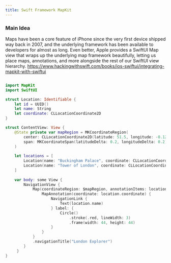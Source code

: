 ```yaml
---
title: Swift Framework MapKit
---
```


### Main Idea
Maps have been a core feature of iPhone since the very first device shipped way back in 2007, and the underlying framework has been available to developers for almost as long. Even better, Apple provides a SwiftUI Map view that wraps up the underlying map framework beautifully, letting us place maps, annotations, and more alongside the rest of our SwiftUI view hierarchy.
https://www.hackingwithswift.com/books/ios-swiftui/integrating-mapkit-with-swiftui

```swift

import MapKit
import SwiftUI

struct Location: Identifiable {
    let id = UUID()
    let name: String
    let coordinate: CLLocationCoordinate2D
}

struct ContentView: View {
    @State private var mapRegion = MKCoordinateRegion(
        center: CLLocationCoordinate2D(latitude: 51.5, longitude: -0.12),
        span: MKCoordinateSpan(latitudeDelta: 0.2, longitudeDelta: 0.2)
    )
    
    let locations = [
        Location(name: "Buckingham Palace", coordinate: CLLocationCoordinate2D(latitude: 51.501, longitude: -0.141)),
        Location(name: "Tower of London", coordinate: CLLocationCoordinate2D(latitude: 51.508, longitude: -0.076))
    ]
    
    var body: some View {
        NavigationView {
            Map(coordinateRegion: $mapRegion, annotationItems: locations) { location in
                MapAnnotation(coordinate: location.coordinate) {
                    NavigationLink {
                        Text(location.name)
                    } label: {
                        Circle()
                            .stroke(.red, lineWidth: 3)
                            .frame(width: 44, height: 44)
                    }
                }
            }
            .navigationTitle("London Explorer")
        }   
     }
}
